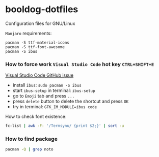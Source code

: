 # booldog-dotfiles
Configuration files for GNU/Linux

`Manjaro` requirements:
```
pacman -S ttf-material-icons
pacman -S ttf-font-awesome
pacman -S ibus
```

### How to force work `Visual Studio Code` hot key `CTRL+SHIFT+E`
[Visual Studio Code GitHub issue](https://github.com/microsoft/vscode/issues/48480)
* install `ibus`: `sudo pacman -S ibus`
* start `ibus-setup` in terminal: `ibus-setup`
* go to `Emoji` tab and press `...`
* press `delete` button to delete the shortcut and press `OK`
* try in terminal: `GTK_IM_MODULE=ibus code`

How to check font existence:
```bash
fc-list | awk -F: '/Termsynu/ {print $2;}' | sort -u
```

### How to find package
```bash
pacman -Q | grep noto
```
